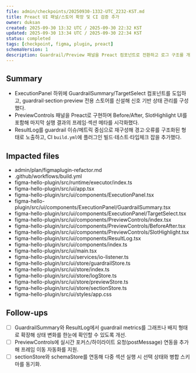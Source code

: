 ```yaml
---
file: admin/checkpoints/20250930-1332-UTC_2232-KST.md
title: Preact UI 패널/스토어 확장 및 CI 검증 추가
owner: duksan
created: 2025-09-30 13:32 UTC / 2025-09-30 22:32 KST
updated: 2025-09-30 13:34 UTC / 2025-09-30 22:34 KST
status: completed
tags: [checkpoint, figma, plugin, preact]
schemaVersion: 1
description: Guardrail/Preview 패널을 Preact 컴포넌트로 전환하고 로그 구조를 개선했으며, CI에 플러그인 빌드·테스트 단계를 추가했다.
---
```


## Summary

- ExecutionPanel 하위에 GuardrailSummary/TargetSelect 컴포넌트를 도입하고, guardrail·section·preview 전용 스토어를 신설해 신호 기반 상태 관리를 구성했다.
- PreviewControls 패널을 Preact로 구현하며 Before/After, SlotHighlight UI를 포함해 마지막 실행 결과의 프레임·섹션 메타를 시각화했다.
- ResultLog를 guardrail 이슈/메트릭 중심으로 재구성해 경고·오류를 구조화된 형태로 노출하고, CI `build.yml`에 플러그인 빌드·테스트·타입체크 잡을 추가했다.

## Impacted files

- admin/plan/figmaplugin-refactor.md
- .github/workflows/build.yml
- figma-hello-plugin/src/runtime/executor/index.ts
- figma-hello-plugin/src/ui/app.tsx
- figma-hello-plugin/src/ui/components/ExecutionPanel.tsx
- figma-hello-plugin/src/ui/components/ExecutionPanel/GuardrailSummary.tsx
- figma-hello-plugin/src/ui/components/ExecutionPanel/TargetSelect.tsx
- figma-hello-plugin/src/ui/components/PreviewControls/index.tsx
- figma-hello-plugin/src/ui/components/PreviewControls/BeforeAfter.tsx
- figma-hello-plugin/src/ui/components/PreviewControls/SlotHighlight.tsx
- figma-hello-plugin/src/ui/components/ResultLog.tsx
- figma-hello-plugin/src/ui/components/index.ts
- figma-hello-plugin/src/ui/main.tsx
- figma-hello-plugin/src/ui/services/io-listener.ts
- figma-hello-plugin/src/ui/store/guardrailStore.ts
- figma-hello-plugin/src/ui/store/index.ts
- figma-hello-plugin/src/ui/store/logStore.ts
- figma-hello-plugin/src/ui/store/previewStore.ts
- figma-hello-plugin/src/ui/store/sectionStore.ts
- figma-hello-plugin/src/ui/styles/app.css

## Follow-ups

- [ ] GuardrailSummary와 ResultLog에서 guardrail metrics를 그래프나 배지 형태로 확장해 상태 변화를 한눈에 확인할 수 있도록 개선.
- [ ] PreviewControls에 실시간 포커스/하이라이트 요청(postMessage) 연동을 추가해 프레임 이동 자동화를 지원.
- [ ] sectionStore와 schemaStore를 연동해 다중 섹션 실행 시 선택 상태와 병합 스키마를 동기화.

